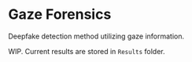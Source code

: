 # Gaze Forensics
Deepfake detection method utilizing gaze information.

WIP. Current results are stored in `Results` folder.
